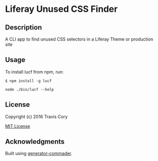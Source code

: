 # Liferay Unused CSS Finder

## Description

A CLI app to find unused CSS selectors in a Liferay Theme or production site

## Usage

To install lucf from npm, run:

```
$ npm install -g lucf
```

```node ./bin/lucf --help```

## License

Copyright (c) 2016 Travis Cory

[MIT License](http://en.wikipedia.org/wiki/MIT_License)

## Acknowledgments

Built using [generator-commader](https://github.com/Hypercubed/generator-commander).
